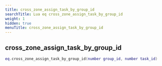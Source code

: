 ```yaml
---
title: cross_zone_assign_task_by_group_id
searchTitle: Lua eq cross_zone_assign_task_by_group_id
weight: 1
hidden: true
menuTitle: cross_zone_assign_task_by_group_id
---
```

## cross_zone_assign_task_by_group_id
```lua
eq.cross_zone_assign_task_by_group_id(number group_id, number task_id) -- void
```